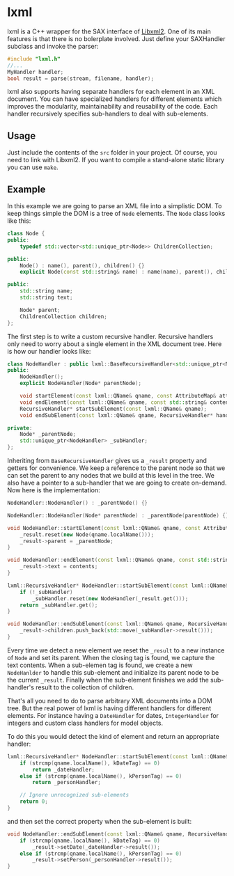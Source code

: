 # lxml

lxml is a C++ wrapper for the SAX interface of [Libxml2](http://xmlsoft.org/). One of its main features is that there is no bolerplate involved. Just define your SAXHandler subclass and invoke the parser:

```cpp
#include "lxml.h"
//...
MyHandler handler;
bool result = parse(stream, filename, handler);
```

lxml also supports having separate handlers for each element in an XML document. You can have specialized handlers for different elements which improves the modularity, maintainability and reusability of the code. Each handler recursively specifies sub-handlers to deal with sub-elements.


## Usage

Just include the contents of the `src` folder in your project. Of course, you need to link with Libxml2. If you want to compile a stand-alone static library you can use `make`.


## Example

In this example we are going to parse an XML file into a simplistic DOM. To keep things simple the DOM is a tree of `Node` elements. The `Node` class looks like this:

```cpp
class Node {
public:
    typedef std::vector<std::unique_ptr<Node>> ChildrenCollection;

public:
    Node() : name(), parent(), children() {}
    explicit Node(const std::string& name) : name(name), parent(), children() {}

public:
    std::string name;
    std::string text;

    Node* parent;
    ChildrenCollection children;
};
```

The first step is to write a custom recursive handler. Recursive handlers only need to worry about a single element in the XML document tree. Here is how our handler looks like:

```cpp
class NodeHandler : public lxml::BaseRecursiveHandler<std::unique_ptr<Node>> {
public:
    NodeHandler();
    explicit NodeHandler(Node* parentNode);

    void startElement(const lxml::QName& qname, const AttributeMap& attributes);
    void endElement(const lxml::QName& qname, const std::string& contents);
    RecursiveHandler* startSubElement(const lxml::QName& qname);
    void endSubElement(const lxml::QName& qname, RecursiveHandler* handler);

private:
    Node* _parentNode;
    std::unique_ptr<NodeHandler> _subHandler;
};
```

Inheriting from `BaseRecursiveHandler` gives us a `_result` property and getters for convenience. We keep a reference to the parent node so that we can set the parent to any nodes that we build at this level in the tree. We also have a pointer to a sub-handler that we are going to create on-demand. Now here is the implementation:

```cpp
NodeHandler::NodeHandler() : _parentNode() {}

NodeHandler::NodeHandler(Node* parentNode) : _parentNode(parentNode) {}

void NodeHandler::startElement(const lxml::QName& qname, const AttributeMap& attributes) {
    _result.reset(new Node(qname.localName()));
    _result->parent = _parentNode;
}

void NodeHandler::endElement(const lxml::QName& qname, const std::string& contents) {
    _result->text = contents;
}

lxml::RecursiveHandler* NodeHandler::startSubElement(const lxml::QName& qname) {
    if (!_subHandler)
        _subHandler.reset(new NodeHandler(_result.get()));
    return _subHandler.get();
}

void NodeHandler::endSubElement(const lxml::QName& qname, RecursiveHandler* handler) {
    _result->children.push_back(std::move(_subHandler->result()));
}
```

Every time we detect a new element we reset the `_result` to a new instance of `Node` and set its parent. When the closing tag is found, we capture the text contents. When a sub-elemen tag is found, we create a new `NodeHanlder` to handle this sub-element and initialize its parent node to be the current `_result`. Finally when the sub-element finishes we add the sub-handler's result to the collection of children.

That's all you need to do to parse arbitrary XML documents into a DOM tree. But the real power of lxml is having different handlers for different elements. For instance having a `DateHandler` for dates, `IntegerHandler` for integers and custom class handlers for model objects.

To do this you would detect the kind of element and return an appropriate handler:

```cpp
lxml::RecursiveHandler* NodeHandler::startSubElement(const lxml::QName& qname) {
    if (strcmp(qname.localName(), kDateTag) == 0)
        return _dateHandler;
    else if (strcmp(qname.localName(), kPersonTag) == 0)
        return _personHandler;

    // Ignore unrecognized sub-elements
    return 0;
}
```

and then set the correct property when the sub-element is built:
```cpp
void NodeHandler::endSubElement(const lxml::QName& qname, RecursiveHandler* handler) {
    if (strcmp(qname.localName(), kDateTag) == 0)
        _result->setDate(_dateHandler->result());
    else if (strcmp(qname.localName(), kPersonTag) == 0)
        _result->setPerson(_personHandler->result());
}
```
